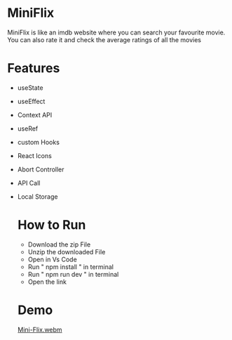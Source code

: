 # MiniFlix
MiniFlix is like an imdb website where you can search your favourite movie. You can also rate it and check the average ratings of all the movies


# Features
- useState
- useEffect
- Context API
- useRef
- custom Hooks
- React Icons
- Abort Controller
- API Call
- Local Storage

  # How to Run
  - Download the zip File
  - Unzip the downloaded File
  -  Open in Vs Code
  -  Run " npm install " in terminal
  -  Run " npm run dev " in terminal
  -  Open the link
 
    # Demo
  [Mini-Flix.webm](https://github.com/Doc-Hanzala/MiniFlix/assets/129552329/244c3090-1502-45fa-b028-44c55ac0a141)
